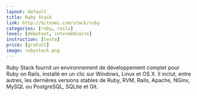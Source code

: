 ```yaml
---
layout: default
title: Ruby Stack
link: http://bitnami.com/stack/ruby
categories: [ruby, rails]
level: [débutant, intermédiaire]
instruction: [texte]
price: [gratuit]
image: rubystack.png
---
```


Ruby Stack fournit un environnement de développement complet pour
Ruby on Rails, installé en un clic sur Windows, Linux et OS X. Il inclut, entre
autres, les dernières versions stables de Ruby, RVM, Rails, Apache, NGinx,
MySQL ou PostgreSQL, SQLite et Git.
